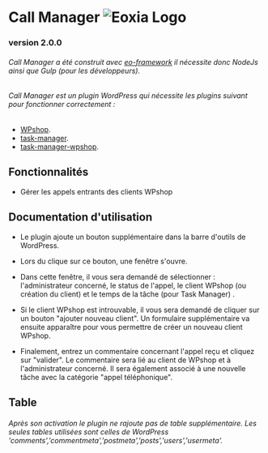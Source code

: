 # Call Manager ![Eoxia Logo](https://avatars0.githubusercontent.com/u/3227847?s=200&amp;v=4)
### version 2.0.0

###### Call Manager a été construit avec [eo-framework](https://github.com/Eoxia/eo-framework) il nécessite donc NodeJs ainsi que Gulp (pour les développeurs).
###### Call Manager est un plugin WordPress qui nécessite les plugins suivant pour fonctionner correctement :

* [WPshop](https://github.com/Eoxia/wpshop).
* [task-manager](https://github.com/Eoxia/task-manager).
* [task-manager-wpshop](https://github.com/Eoxia/task-manager-wpshop).

## Fonctionnalités

* Gérer les appels entrants des clients WPshop

## Documentation d'utilisation

* Le plugin ajoute un bouton supplémentaire dans la barre d'outils de WordPress.

* Lors du clique sur ce bouton, une fenêtre s'ouvre.

* Dans cette fenêtre, il vous sera demandé de sélectionner : l'administrateur concerné, le status de l'appel, le client WPshop (ou création du client) et le temps de la tâche (pour Task Manager) .

* Si le client WPshop est introuvable, il vous sera demandé de cliquer sur un bouton "ajouter nouveau client". Un formulaire supplémentaire va ensuite apparaître pour vous permettre de créer un nouveau client WPshop.

* Finalement, entrez un commentaire concernant l'appel reçu et cliquez sur "valider".
Le commentaire sera lié au client de WPshop et à l'administrateur concerné. Il sera également associé à une nouvelle tâche avec la catégorie "appel téléphonique".


## Table

###### Après son activation le plugin ne rajoute pas de table supplémentaire. Les seules tables utilisées sont celles de WordPress 'comments','commentmeta','postmeta','posts','users','usermeta'.

